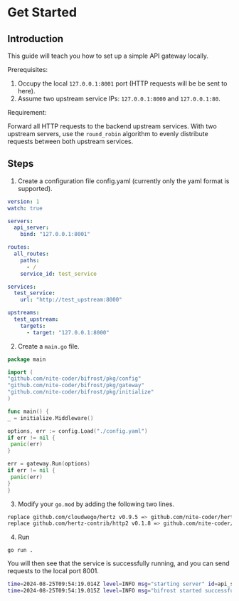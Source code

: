 # Get Started

## Introduction

This guide will teach you how to set up a simple API gateway locally.

Prerequisites:

1. Occupy the local `127.0.0.1:8001` port (HTTP requests will be be sent to here).
1. Assume two upstream service IPs: `127.0.0.1:8000` and `127.0.0.1:80`.

Requirement:

Forward all HTTP requests to the backend upstream services. With two upstream servers, use the `round_robin` algorithm to evenly distribute requests between both upstream services.

## Steps

1. Create a configuration file config.yaml (currently only the yaml format is supported).

  ```yaml
  version: 1
  watch: true

  servers:
    api_server:
      bind: "127.0.0.1:8001"

  routes:
    all_routes:
      paths:
        - /
      service_id: test_service

  services:
    test_service:
      url: "http://test_upstream:8000"

  upstreams:
    test_upstream:
      targets:
        - target: "127.0.0.1:8000"
  ```

2. Create a `main.go` file.

 ```Go
package main

import (
 "github.com/nite-coder/bifrost/pkg/config"
 "github.com/nite-coder/bifrost/pkg/gateway"
 "github.com/nite-coder/bifrost/pkg/initialize"
)

func main() {
 _ = initialize.Middleware()

 options, err := config.Load("./config.yaml")
 if err != nil {
  panic(err)
 }

 err = gateway.Run(options)
 if err != nil {
  panic(err)
 }
}
 ```

3. Modify your `go.mod` by adding the following two lines.

```sh
replace github.com/cloudwego/hertz v0.9.5 => github.com/nite-coder/hertz v0.0.0-20250106143046-faf7d3cf17ac
replace github.com/hertz-contrib/http2 v0.1.8 => github.com/nite-coder/http2 v0.0.0-20240820122516-bb9df3e1377c
```

4. Run

 ```shell
 go run .
 ```

You will then see that the service is successfully running, and you can send requests to the local port 8001.

 ```sh
 time=2024-08-25T09:54:19.014Z level=INFO msg="starting server" id=api_server bind=127.0.0.1:8001 transporter=netpoll
 time=2024-08-25T09:54:19.015Z level=INFO msg="bifrost started successfully" pid=3667
 ```
